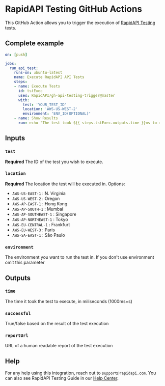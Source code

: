 # RapidAPI Testing GitHub Actions

This GitHub Action allows you to trigger the execution of [RapidAPI Testing](https://rapidapi.com/testing) tests.

## Complete example

```yaml
on: [push]

jobs:
  run_api_test:
    runs-on: ubuntu-latest
    name: Execute RapidAPI API Tests
    steps:
    - name: Execute Tests
      id: tstExec
      uses: RapidAPI/gh-api-testing-trigger@master
      with:
        test: 'YOUR_TEST_ID'
        location: 'AWS-US-WEST-2'
        environment: 'ENV_ID(OPTIONAL)'
    - name: Show Results
      run: echo "The test took ${{ steps.tstExec.outputs.time }}ms to run"; echo "The test result was ${{ steps.tstExec.outputs.successful }}"; echo "View Report - {{ steps.tstExec.outputs.reportUrl }}"
```

## Inputs

### `test`
**Required** The ID of the test you wish to execute.

### `location`
**Required** The location the test will be executed in. Options:

- `AWS-US-EAST-1` : N. Virginia
- `AWS-US-WEST-2` : Oregon
- `AWS-AP-EAST-1` : Hong Kong
- `AWS-AP-SOUTH-1` : Mumbai
- `AWS-AP-SOUTHEAST-1` : Singapore
- `AWS-AP-NORTHEAST-1` : Tokyo
- `AWS-EU-CENTRAL-1` : Frankfurt
- `AWS-EU-WEST-3` : Paris
- `AWS-SA-EAST-1` : São Paulo

### `environment`
The environment you want to run the test in. If you don't use environment omit this parameter

## Outputs

### `time`
The time it took the test to execute, in miliseconds (1000ms=s)

### `successful`
True/false based on the result of the test execution

### `reportUrl`
URL of a human readable report of the test execution

## Help
For any help using this integration, reach out to `support@rapidapi.com`. You can also see RapidAPI Testing Guide in our [Help Center](https://docs.rapidapi.com/docs/creating-test-flows). 
